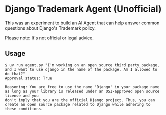# Django Trademark Agent (Unofficial)

This was an experiment to build an AI Agent that can help answer common questions about Django's Trademark policy.

Please note: It's not official or legal advice.

## Usage

```shell
$ uv run agent.py "I'm working on an open source third party package, and I want to use django in the name of the package. Am I allowed to do that?"
Approval status: True

Reasoning: You are free to use the name 'Django' in your package name as long as your library is released under an OSI-approved open source license and you
don't imply that you are the official Django project. Thus, you can create an open source package related to Django while adhering to these conditions.
```
